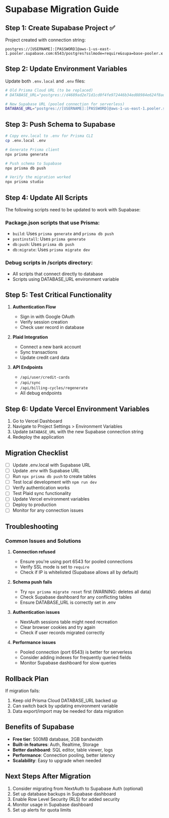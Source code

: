 # Supabase Migration Guide

## Step 1: Create Supabase Project ✅

Project created with connection string:
```
postgres://[USERNAME]:[PASSWORD]@aws-1-us-east-1.pooler.supabase.com:6543/postgres?sslmode=require&supa=base-pooler.x
```

## Step 2: Update Environment Variables

Update both `.env.local` and `.env` files:

```bash
# Old Prisma Cloud URL (to be replaced)
# DATABASE_URL="postgres://d4689ad2e71d1cd0f4fe972446b34ed88984e624f8ad4e7eae83fca89c44424d:[REDACTED]@db.prisma.io:5432/postgres?sslmode=require"

# New Supabase URL (pooled connection for serverless)
DATABASE_URL="postgres://[USERNAME]:[PASSWORD]@aws-1-us-east-1.pooler.supabase.com:6543/postgres?sslmode=require&supa=base-pooler.x"
```

## Step 3: Push Schema to Supabase

```bash
# Copy env.local to .env for Prisma CLI
cp .env.local .env

# Generate Prisma client
npx prisma generate

# Push schema to Supabase
npx prisma db push

# Verify the migration worked
npx prisma studio
```

## Step 4: Update All Scripts

The following scripts need to be updated to work with Supabase:

### Package.json scripts that use Prisma:
- `build`: Uses `prisma generate` and `prisma db push`
- `postinstall`: Uses `prisma generate`
- `db:push`: Uses `prisma db push`
- `db:migrate`: Uses `prisma migrate dev`

### Debug scripts in /scripts directory:
- All scripts that connect directly to database
- Scripts using DATABASE_URL environment variable

## Step 5: Test Critical Functionality

1. **Authentication Flow**
   - Sign in with Google OAuth
   - Verify session creation
   - Check user record in database

2. **Plaid Integration**
   - Connect a new bank account
   - Sync transactions
   - Update credit card data

3. **API Endpoints**
   - `/api/user/credit-cards`
   - `/api/sync`
   - `/api/billing-cycles/regenerate`
   - All debug endpoints

## Step 6: Update Vercel Environment Variables

1. Go to Vercel Dashboard
2. Navigate to Project Settings > Environment Variables
3. Update `DATABASE_URL` with the new Supabase connection string
4. Redeploy the application

## Migration Checklist

- [ ] Update .env.local with Supabase URL
- [ ] Update .env with Supabase URL
- [ ] Run `npx prisma db push` to create tables
- [ ] Test local development with `npm run dev`
- [ ] Verify authentication works
- [ ] Test Plaid sync functionality
- [ ] Update Vercel environment variables
- [ ] Deploy to production
- [ ] Monitor for any connection issues

## Troubleshooting

### Common Issues and Solutions

1. **Connection refused**
   - Ensure you're using port 6543 for pooled connections
   - Verify SSL mode is set to `require`
   - Check if IP is whitelisted (Supabase allows all by default)

2. **Schema push fails**
   - Try `npx prisma migrate reset` first (WARNING: deletes all data)
   - Check Supabase dashboard for any conflicting tables
   - Ensure DATABASE_URL is correctly set in .env

3. **Authentication issues**
   - NextAuth sessions table might need recreation
   - Clear browser cookies and try again
   - Check if user records migrated correctly

4. **Performance issues**
   - Pooled connection (port 6543) is better for serverless
   - Consider adding indexes for frequently queried fields
   - Monitor Supabase dashboard for slow queries

## Rollback Plan

If migration fails:
1. Keep old Prisma Cloud DATABASE_URL backed up
2. Can switch back by updating environment variable
3. Data export/import may be needed for data migration

## Benefits of Supabase

- **Free tier**: 500MB database, 2GB bandwidth
- **Built-in features**: Auth, Realtime, Storage
- **Better dashboard**: SQL editor, table viewer, logs
- **Performance**: Connection pooling, better latency
- **Scalability**: Easy to upgrade when needed

## Next Steps After Migration

1. Consider migrating from NextAuth to Supabase Auth (optional)
2. Set up database backups in Supabase dashboard
3. Enable Row Level Security (RLS) for added security
4. Monitor usage in Supabase dashboard
5. Set up alerts for quota limits